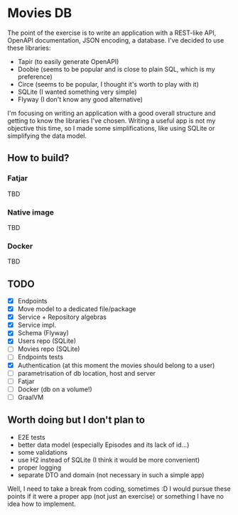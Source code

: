 # Movies DB

The point of the exercise is to write an application with a REST-like API,
OpenAPI documentation, JSON encoding, a database. I've decided to use these libraries:
- Tapir (to easily generate OpenAPI)
- Doobie (seems to be popular and is close to plain SQL, which is my preference)
- Circe (seems to be popular, I thought it's worth to play with it)
- SQLite (I wanted something very simple) 
- Flyway (I don't know any good alternative)

I'm focusing on writing an application with a good overall structure
and getting to know the libraries I've chosen.
Writing a useful app is not my objective this time, so I made some simplifications,
like using SQLite or simplifying the data model.

## How to build?

### Fatjar
TBD

### Native image
TBD

### Docker
TBD

## TODO
- [x] Endpoints
- [X] Move model to a dedicated file/package
- [X] Service + Repository algebras
- [X] Service impl.
- [X] Schema (Flyway)
- [X] Users repo (SQLite)
- [ ] Movies repo (SQLite)
- [ ] Endpoints tests
- [X] Authentication (at this moment the movies should belong to a user)
- [ ] parametrisation of db location, host and server
- [ ] Fatjar
- [ ] Docker (db on a volume!)
- [ ] GraalVM

## Worth doing but I don't plan to

- E2E tests
- better data model (especially Episodes and its lack of id...)
- some validations
- use H2 instead of SQLite (I think it would be more convenient)
- proper logging
- separate DTO and domain (not necessary in such a simple app)

Well, I need to take a break from coding, sometimes :D
I would pursue these points if it were a proper app (not just an exercise)
or something I have no idea how to implement.
